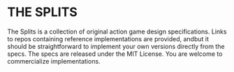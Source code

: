 # THE SPLITS

The Splits is a collection of original action game design specifications. Links to repos containing reference implementations are provided, andbut it should be straightforward to implement your own versions directly from the specs. The specs are released under the MIT License. You are welcome to commercialize implementations. 